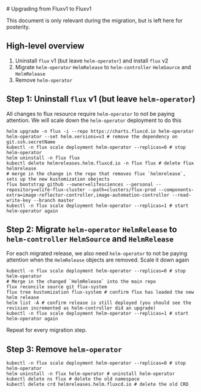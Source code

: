 # Upgrading from Fluxv1 to Fluxv1

This document is only relevant during the migration, but is left here for posterity.

## High-level overview

1. Uninstall `flux` v1 (but leave `helm-operator`) and install `flux` v2
2. Migrate `helm-operator` `HelmRelease` to `helm-controller` `HelmSource` and `HelmRelease`
3. Remove `helm-operator`

## Step 1: Uninstall `flux` v1 (but leave `helm-operator`)

All changes to flux resource require `helm-operator` to not be paying attention. We will scale down the `helm-operator` deployment to do this

```shell
helm upgrade -n flux -i --repo https://charts.fluxcd.io helm-operator helm-operator --set helm.versions=v3 # remove the dependency on git.ssh.secretName
kubectl -n flux scale deployment helm-operator --replicas=0 # stop helm-operator
helm uninstall -n flux flux
kubectl delete helmreleases.helm.fluxcd.io -n flux flux # delete flux helmrelease
# merge in the change in the repo that removes flux `helmrelease`, sets up the new kustomization obejects
flux bootstrap github --owner=elifesciences --personal --repository=elife-flux-cluster --path=clusters/flux-prod --components-extra=image-reflector-controller,image-automation-controller --read-write-key --branch master
kubectl -n flux scale deployment helm-operator --replicas=1 # start helm-operator again
```

## Step 2: Migrate `helm-operator` `HelmRelease` to `helm-controller` `HelmSource` and `HelmRelease`

For each migrated release, we also need `helm-operator` to not be paying attention when the `HelmRelease` objects are removed. Scale it down again

```shell
kubectl -n flux scale deployment helm-operator --replicas=0 # stop helm-operator
# Merge in the changed `HelmRelease` into the main repo
flux reconcile source git flux-system
flux tree kustomization flux-system # confirm flux has loaded the new helm release
helm list -A # confirm release is still deployed (you should see the revision incremented as helm-controller did an upgrade)
kubectl -n flux scale deployment helm-operator --replicas=1 # start helm-operator again
```

Repeat for every migration step.

## Step 3: Remove `helm-operator`

```shell
kubectl -n flux scale deployment helm-operator --replicas=0 # stop helm-operator
helm uninstall -n flux helm-operator # uninstall helm-operator
kubectl delete ns flux # delete the old namespace
kubectl delete crd helmreleases.helm.fluxcd.io # delete the old CRD
```
